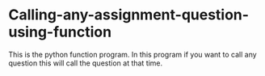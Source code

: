 # Calling-any-assignment-question-using-function
This is the python function program. In this program if you want to call any question this will call the question at that time.
